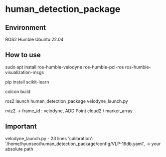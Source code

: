 # human_detection_package
## Environment
ROS2 Humble
Ubuntu 22.04

## How to use
sudo apt install ros-humble-velodyne ros-humble-pcl-ros ros-humble-visualization-msgs

pip install scikit-learn

colcon build

ros2 launch human_detection_package velodyne_launch.py

rviz2 -> frame_id : velodyne, ADD Point cloud2 / marker_array

## Important
velodyne_launch.py - 23 lines
'calibration': '/home/hyunseo/human_detection_package/config/VLP-16db.yaml', -> your absolute path
